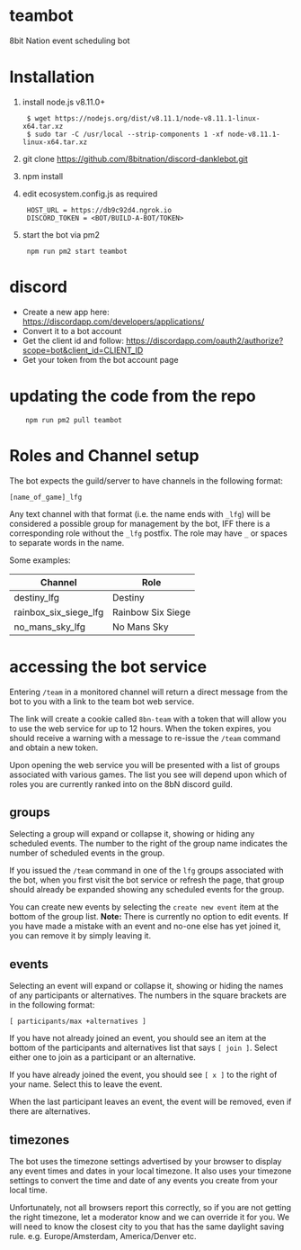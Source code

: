 # teambot

8bit Nation event scheduling bot

# Installation

1. install node.js v8.11.0+

        $ wget https://nodejs.org/dist/v8.11.1/node-v8.11.1-linux-x64.tar.xz
        $ sudo tar -C /usr/local --strip-components 1 -xf node-v8.11.1-linux-x64.tar.xz 

2. git clone https://github.com/8bitnation/discord-danklebot.git
3. npm install
4. edit ecosystem.config.js as required

        HOST_URL = https://db9c92d4.ngrok.io
        DISCORD_TOKEN = <BOT/BUILD-A-BOT/TOKEN>

5. start the bot via pm2 

        npm run pm2 start teambot

# discord

- Create a new app here: https://discordapp.com/developers/applications/
- Convert it to a bot account
- Get the client id and follow: https://discordapp.com/oauth2/authorize?scope=bot&client_id=CLIENT_ID
- Get your token from the bot account page

# updating the code from the repo

        npm run pm2 pull teambot

# Roles and Channel setup

The bot expects the guild/server to have channels in the following format:

    [name_of_game]_lfg

Any text channel with that format (i.e. the name ends with `_lfg`) will be considered
a possible group for management by the bot, IFF there is a corresponding role without the
`_lfg` postfix.  The role may have `_` or spaces to separate words in the name. 

Some examples:

| Channel               | Role              |
| --------------------- | ----------------- |
| destiny_lfg           | Destiny           |
| rainbox_six_siege_lfg | Rainbow Six Siege |
| no_mans_sky_lfg       | No Mans Sky       |


# accessing the bot service

Entering `/team` in a monitored channel will return a direct message from the bot to you with a link to the team bot web service.

The link will create a cookie called `8bn-team` with a token that will allow you to use the web service for up to 12 hours.  When the token expires, you should receive a warning with a message to re-issue the `/team` command and obtain a new token.

Upon opening the web service you will be presented with a list of groups associated with various games.  The list you see will depend upon which of roles you are currently ranked into on the 8bN discord guild.

## groups

Selecting a group will expand or collapse it, showing or hiding any scheduled events.  The number to the right of the group name indicates the number of scheduled events in the group.

If you issued the `/team` command in one of the `lfg` groups associated with the bot, when you first visit the bot service or refresh the page, that group should already be expanded showing any scheduled events for the group.

You can create new events by selecting the `create new event` item at the bottom of the group list.  **Note:** There is currently no option to edit events.  If you have made a mistake with an event and no-one else has yet joined it, you can remove it by simply leaving it.

## events

Selecting an event will expand or collapse it, showing or hiding the names of any participants or alternatives.  The numbers in the square brackets are in the following format:

`[ participants/max +alternatives ]`

If you have not already joined an event, you should see an item at the bottom of the participants and alternatives list that says `[ join ]`.  Select either one to join as a participant or an alternative.

If you have already joined the event, you should see `[ x ]` to the right of your name.  Select this to leave the event.

When the last participant leaves an event, the event will be removed, even if there are alternatives.

## timezones

The bot uses the timezone settings advertised by your browser to display any event times and dates in your local timezone.  It also uses your timezone settings to convert the time and date of any events you create from your local time.

Unfortunately, not all browsers report this correctly, so if you are not getting the right timezone, let a moderator know and we can override it for you.  We will need to know the closest city to you that has the same daylight saving rule. e.g. Europe/Amsterdam, America/Denver etc.


